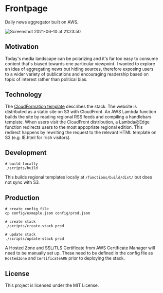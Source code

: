 # Frontpage

Daily news aggregator built on AWS.

![Screenshot 2021-06-10 at 21:23:50](https://user-images.githubusercontent.com/9462036/121592135-3584c000-ca32-11eb-975e-d6cc197e3ed5.png)

## Motivation

Today's media landscape can be polarizing and it's far too easy to consume content that's biased towards one particular viewpoint. I wanted to explore an idea of aggregating news but hiding sources, therefore exposing users to a wider variety of publications and encouraging readership based on topic of interest rather than political bias.

## Technology

The [CloudFormation template](/template.yml) describes the stack. The website is distributed as a static site on S3 with CloudFront. An AWS Lambda function builds the site by reading regional RSS feeds and compiling a handlebars template. When users visit the CloudFront distribution, a Lambda@Edge function redirects users to the most appopriate regional edition. This redirect happens by rewriting the request to the relevant HTML template on S3 (e.g. IE.html for Irish visitors).

## Development

```shell
# build locally
./scripts/build
```

This builds regional templates locally at `/functions/build/dist/` but does not sync with S3.

## Production

```shell
# create config file
cp config/exmaple.json config/prod.json

# create stack
./scripts/create-stack prod

# update stack
./scripts/update-stack prod
```

A Hosted Zone and SSL/TLS Certificate from AWS Certificate Manager will need to be manually set up. These need to be defined in the config file as `HostedZone` and `CertificateARN` prior to deploying the stack.

## License

This project is licensed under the MIT License.

